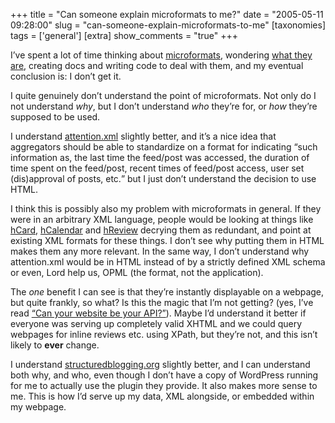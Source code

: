 +++
title = "Can someone explain microformats to me?"
date = "2005-05-11 09:28:00"
slug = "can-someone-explain-microformats-to-me"
[taxonomies]
tags = ['general']
[extra]
show_comments = "true"
+++

I’ve spent a lot of time thinking about [microformats](http://developers.technorati.com/wiki/MicroFormats), wondering [what they are](http://www.xml.com/pub/a/2005/03/23/deviant.html), creating docs and writing code to deal with them, and my eventual conclusion is: I don’t get it.

I quite genuinely don’t understand the point of microformats. Not only do I not understand *why*, but I don’t understand *who* they’re for, or *how* they’re supposed to be used.

I understand [attention.xml](http://developers.technorati.com/wiki/attentionxml) slightly better, and it’s a nice idea that aggregators should be able to standardize on a format for indicating <q cite="http://developers.technorati.com/wiki/attentionxml">such information as, the last time the feed/post was accessed, the duration of time spent on the feed/post, recent times of feed/post access, user set (dis)approval of posts, etc.</q> but I just don’t understand the decision to use HTML.

I think this is possibly also my problem with microformats in general. If they were in an arbitrary XML language, people would be looking at things like [hCard](http://developers.technorati.com/wiki/hCard), [hCalendar](http://developers.technorati.com/wiki/hCalendar) and [hReview](http://developers.technorati.com/wiki/hReview) decrying them as redundant, and point at existing XML formats for these things. I don’t see why putting them in HTML makes them any more relevant. In the same way, I don’t understand why attention.xml would be in HTML instead of by a strictly defined XML schema or even, Lord help us, OPML (the format, not the application).

The *one* benefit I can see is that they’re instantly displayable on a webpage, but quite frankly, so what? Is this the magic that I’m not getting? (yes, I’ve read [“Can your website be your API?”](http://www.tantek.com/presentations/20040928sdforumws/semantic-xhtml.html "
Using semantic XHTML to show what you mean")). Maybe I’d understand it better if everyone was serving up completely valid XHTML and we could query webpages for inline reviews etc. using XPath, but they’re not, and this isn’t likely to **ever** change.

I understand [structuredblogging.org](http://structuredblogging.org/) slightly better, and I can understand both why, and who, even though I don’t have a copy of WordPress running for me to actually use the plugin they provide. It also makes more sense to me. This is how I’d serve up my data, XML alongside, or embedded within my webpage.
